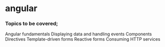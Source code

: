 # angular

### Topics to be covered;

Angular fundamentals
Displaying data and handling events
Components
Directives
Template-driven forms
Reactive forms
Consuming HTTP services